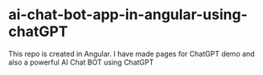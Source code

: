 # ai-chat-bot-app-in-angular-using-chatGPT
This repo is created in Angular. I have made pages for ChatGPT demo and also a powerful AI Chat BOT using ChatGPT

